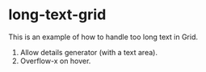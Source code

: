 long-text-grid
==============

This is an example of how to handle too long text in Grid.

1. Allow details generator (with a text area).
2. Overflow-x on hover.